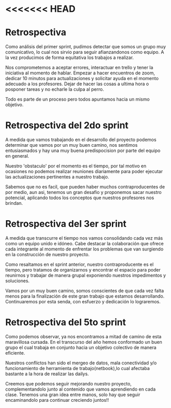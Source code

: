 <<<<<<< HEAD
=======
# Retrospectiva

Como análisis del primer sprint, pudimos detectar que somos un grupo muy comunicativo, lo cual nos sirvio para seguir afianzandonos como equipo. A la vez producimos de forma equitativa los trabajos a realizar.

Nos comprometemos a aceptar errores, interactuar en trello y tener la iniciativa al momento de hablar. Empezar a hacer encuentros de zoom, dedicar 10 minutos para actualizaciones y solicitar ayuda en el momento adecuado a los profesores. Dejar de hacer las cosas a ultima hora o posponer tareas y no echarle la culpa al perro.

Todo es parte de un proceso pero todos apuntamos hacia un mismo objetivo.


# Retrospectiva del 2do sprint

A medida que vamos trabajando en el desarrollo del proyecto podemos determinar que vamos por un muy buen camino, nos sentimos entusiasmados y hay una muy buena predispocision por parte del equipo en general.

Nuestro 'obstaculo' por el momento es el tiempo, por tal motivo en ocasiones no podemos realizar reuniones diariamente para poder ejecutar las actualizaciones pertinentes a nuestro trabajo.

Sabemos que no es facil, que pueden haber muchos contraproducentes de por medio, aun asi, tenemos un gran desafio y proponemos sacar nuestro potencial, aplicando todos los conceptos que nuestros profesores nos brindan.

# Retrospectiva del 3er sprint

A medida que transcurre el tiempo nos vamos consolidando cada vez más como un equipo unido e idóneo. Cabe destacar la colaboración que ofrece cada integrante al momento de enfrentar los problemas que van surgiendo en la construcción de nuestro proyecto.

Como resaltamos en el sprint anterior, nuestro contraproducente es el tiempo, pero tratamos de organizarnos y encontrar el espacio para poder reunirnos y trabajar de manera grupal exponiendo nuestros impedimentos y soluciones.

Vamos por un muy buen camino, somos conscientes de que cada vez falta menos para la finalización de este gran trabajo que estamos desarrollando. Continuaremos por esta senda, con esfuerzo y dedicación lo lograremos.


# Retrospectiva del 5to sprint

Como podemos observar, ya nos encontramos a mitad de camino de esta maravillosa cursada. En el transcurso del año hemos conformado un buen grupo el cual trabaja en conjunto hacia un objetivo colectivo de manera eficiente.

Nuestros conflictos han sido el mergeo de datos, mala conectividad y/o funcionamiento de herramienta de trabajo(netbook),lo cual afectaba bastante a la hora de realizar las dailys.

Creemos que podemos seguir mejorando nuestro proyecto, complementandolo junto al contenido que vamos aprendiendo en cada clase. Tenemos una gran idea entre manos, solo hay que seguir encaminandolo para continuar creciendo juntos!!